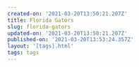 ```yaml
---
created-on: '2021-03-20T13:50:21.207Z'
title: Florida Gators
slug: florida-gators
updated-on: '2021-03-20T13:50:21.207Z'
published-on: '2021-03-20T13:53:24.357Z'
layout: '[tags].html'
tags: tags
---
```



